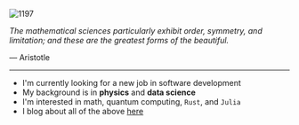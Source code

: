 ![1197](https://user-images.githubusercontent.com/12117783/125170816-df18b780-e17e-11eb-989e-3df6e933f33d.png)


<i>The mathematical sciences particularly exhibit order, symmetry, and limitation; 
and these are the greatest forms of the beautiful.</i>

<p>— Aristotle</p>

---
- I'm currently looking for a new job in software development
- My background is in **physics** and **data science**
- I'm interested in math, quantum computing, `Rust`, and `Julia`
- I blog about all of the above [here](https://blog.trentfridey.com)
